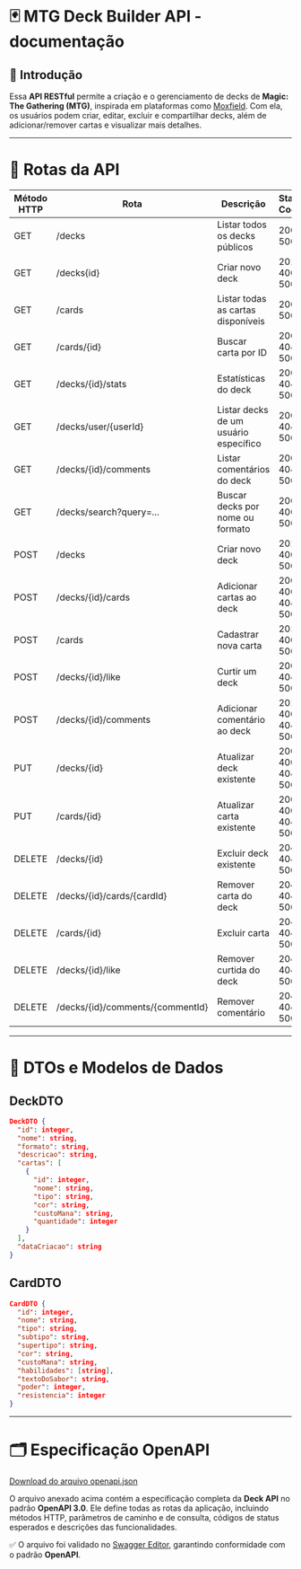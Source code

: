 # 🃏 MTG Deck Builder API - documentação

## 📃 Introdução

Essa **API RESTful** permite a criação e o gerenciamento de decks de **Magic: The Gathering (MTG)**, inspirada em plataformas como [Moxfield](https://moxfield.com/). Com ela, os usuários podem criar, editar, excluir e compartilhar decks, além de adicionar/remover cartas e visualizar mais detalhes.

---

# 🧮 Rotas da API

| Método HTTP | Rota                            | Descrição                                 | Status Codes         |
|--------|--------------------------------------|------------------------------------------------|----------------------|
| GET    | /decks                               | Listar todos os decks públicos                 | 200, 500             |
| GET    | /decks{id}                           | Criar novo deck                                | 201, 400, 500        |
| GET    | /cards                               | Listar todas as cartas disponíveis             | 200, 500             |
| GET    | /cards/{id}                          | Buscar carta por ID                            | 200, 404, 500        |
| GET    | /decks/{id}/stats                    | Estatísticas do deck                           | 200, 404, 500        |
| GET    | /decks/user/{userId}                 | Listar decks de um usuário específico          | 200, 404, 500        |
| GET    | /decks/{id}/comments                 | Listar comentários do deck                     | 200, 404, 500        |
| GET    | /decks/search?query=...              | Buscar decks por nome ou formato               | 200, 400, 500        |
| POST   | /decks                               | Criar novo deck                                | 201, 400, 500        |
| POST   | /decks/{id}/cards                    | Adicionar cartas ao deck                       | 200, 400, 404, 500   |
| POST   | /cards                               | Cadastrar nova carta                           | 201, 400, 500        |
| POST   | /decks/{id}/like                     | Curtir um deck                                 | 200, 404, 500        |
| POST   | /decks/{id}/comments                 | Adicionar comentário ao deck                   | 201, 400, 404, 500   |
| PUT    | /decks/{id}                          | Atualizar deck existente                       | 200, 400, 404, 500   |
| PUT    | /cards/{id}                          | Atualizar carta existente                      | 200, 400, 404, 500   |
| DELETE | /decks/{id}                          | Excluir deck existente                         | 204, 404, 500        |
| DELETE | /decks/{id}/cards/{cardId}           | Remover carta do deck                          | 204, 404, 500        |
| DELETE | /cards/{id}                          | Excluir carta                                  | 204, 404, 500        |
| DELETE | /decks/{id}/like                     | Remover curtida do deck                        | 204, 404, 500        |
| DELETE | /decks/{id}/comments/{commentId}     | Remover comentário                             | 204, 404, 500        |

---

# 🎲 DTOs e Modelos de Dados

## DeckDTO

```json
DeckDTO {
  "id": integer,
  "nome": string,
  "formato": string,
  "descricao": string,
  "cartas": [
    {
      "id": integer,
      "nome": string,
      "tipo": string,
      "cor": string,
      "custoMana": string,
      "quantidade": integer
    }
  ],
  "dataCriacao": string
}
```

## CardDTO

```json
CardDTO {
  "id": integer,
  "nome": string,
  "tipo": string,
  "subtipo": string,
  "supertipo": string,
  "cor": string,
  "custoMana": string,
  "habilidades": [string],
  "textoDoSabor": string,
  "poder": integer,
  "resistencia": integer
}
```

---

# 🗂️ Especificação OpenAPI

[Download do arquivo openapi.json](./openapi.json)

O arquivo anexado acima contém a especificação completa da **Deck API** no padrão **OpenAPI 3.0**. Ele define todas as rotas da aplicação, incluindo métodos HTTP, parâmetros de caminho e de consulta, códigos de status esperados e descrições das funcionalidades.

✅ O arquivo foi validado no [Swagger Editor](https://editor.swagger.io/), garantindo conformidade com o padrão **OpenAPI**.
